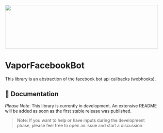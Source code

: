 <a href="https://github.com/Boilertalk/VaporFacebookBot">
  <img src="https://storage.googleapis.com/boilertalk/logo.svg" width="100%" height="144">
</a>

# VaporFacebookBot

This library is an abstraction of the facebook bot api callbacks (webhooks).

## 📖 Documentation

*Please Note*: This library is currently in development. An extensive README will be added as soon as the first stable release was published.

>Note: If you want to help or have inputs during the development phase, please feel free to open an issue and start a discussion.

